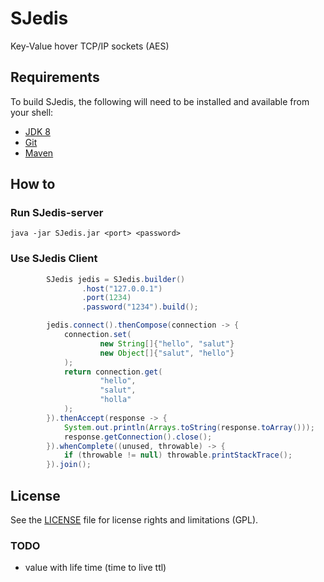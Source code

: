 # SJedis

Key-Value hover TCP/IP sockets (AES)

Requirements
-

To build SJedis, the following will need to be installed and available from your shell:

* [JDK 8](http://www.oracle.com/technetwork/java/javase/downloads/jdk8-downloads-2133151.html)
* [Git](https://git-scm.com)
* [Maven](https://maven.apache.org)

How to
-

### Run SJedis-server

```shell
java -jar SJedis.jar <port> <password> 
```

### Use SJedis Client

```java
        SJedis jedis = SJedis.builder()
                .host("127.0.0.1")
                .port(1234)
                .password("1234").build();

        jedis.connect().thenCompose(connection -> {
            connection.set(
                    new String[]{"hello", "salut"}
                    new Object[]{"salut", "hello"}
            );
            return connection.get(
                    "hello",
                    "salut",
                    "holla"
            );
        }).thenAccept(response -> {
            System.out.println(Arrays.toString(response.toArray()));
            response.getConnection().close();
        }).whenComplete((unused, throwable) -> {
            if (throwable != null) throwable.printStackTrace();
        }).join();
```

## License

See the [LICENSE](LICENSE.txt) file for license rights and limitations (GPL).

### TODO
* value with life time (time to live ttl)
